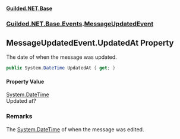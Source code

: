 
#### [Guilded.NET.Base](Guilded_NET_Base 'Guilded.NET.Base')
### [Guilded.NET.Base.Events](Guilded_NET_Base#Guilded_NET_Base_Events 'Guilded.NET.Base.Events').[MessageUpdatedEvent](MessageUpdatedEvent 'Guilded.NET.Base.Events.MessageUpdatedEvent')
## MessageUpdatedEvent.UpdatedAt Property

The date of when the message was updated.
```csharp
public System.DateTime UpdatedAt { get; }
```


#### Property Value
[System.DateTime](https://docs.microsoft.com/en-us/dotnet/api/System.DateTime 'System.DateTime')  
Updated at?

### Remarks
  
The [System.DateTime](https://docs.microsoft.com/en-us/dotnet/api/System.DateTime 'System.DateTime') of when the message was edited.